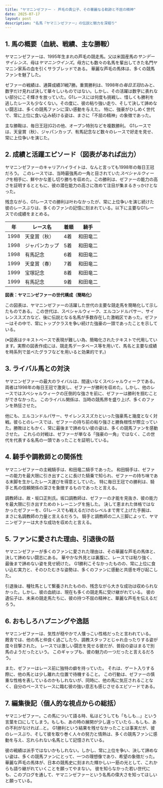 ```yaml
---
title: "ヤマニンゼファー - 芦毛の貴公子、その華麗なる軌跡と不屈の精神"
date: 2025-07-17
layout: post
description: "名馬『ヤマニンゼファー』の伝説と魅力を深堀り"
---
```


## 1. 馬の概要（血統、戦績、主な勝鞍）

ヤマニンゼファーは、1995年生まれの芦毛の競走馬。父は米国産馬の*サンデーサイレンス*、母は*ヤマニンウインズ*。母方にも数々の名馬を輩出してきた名門ヤマニン家系の血を引くサラブレッドである。  華麗な芦毛の馬体は、多くの競馬ファンを魅了した。

ゼファーの戦績は、通算成績31戦7勝。重賞勝利は、1998年の*毎日王冠*のみと、数字だけ見れば決して華々しいものではない。しかし、その活躍は数字に表れない部分にこそ輝きを放っていた。G1レースには何度も挑戦し、惜しくも勝利を逃したレースも少なくない。その度に、彼の粘り強い走り、そして決して諦めない闘志は、多くの競馬ファンに深い感動を与えた。  特に、強豪がひしめく世代で、常に上位に食い込み続ける姿は、まさに「不屈の精神」の象徴であった。

主な勝鞍は、毎日王冠(G2)の他、オープン特別などを複数勝利。  G1レースでは、天皇賞（秋）、ジャパンカップ、有馬記念など数々のレースで好走を見せ、常に上位争いを演じた。


## 2. 成績と活躍エピソード（図表があれば出力）

ヤマニンゼファーのキャリアハイライトは、なんと言っても1998年の毎日王冠だろう。  このレースでは、当時最強馬の一角と目されていた*スペシャルウィーク*を相手に、鮮やかな差し切り勝ちを収めた。この勝利は、ゼファーの能力の高さを証明するとともに、彼の潜在能力の高さに改めて注目が集まるきっかけとなった。

残念ながら、G1レースでの勝利は叶わなかったが、常に上位争いを演じ続けた彼のレースぶりは、多くのファンの記憶に刻まれている。以下に主要なG1レースでの成績をまとめる。

| 年 | レース名           | 着順 | 騎手       |
|---|--------------------|-----|-------------|
| 1998 | 天皇賞（秋）       | 4着 | 和田竜二     |
| 1998 | ジャパンカップ       | 5着 | 和田竜二     |
| 1998 | 有馬記念           | 6着 | 和田竜二     |
| 1999 | 天皇賞（春）       | 7着 | 和田竜二     |
| 1999 | 宝塚記念           | 8着 | 和田竜二     |
| 1999 | 有馬記念           | 9着 | 和田竜二     |


**図表：ヤマニンゼファーの世代構成（簡略化）**

この図表は、ヤマニンゼファーの活躍した世代の主要な競走馬を簡略化して示したものである。  この世代は、スペシャルウィーク、エルコンドルパサー、サイレンススズカなど、後に伝説となる名馬が多数存在した激戦区であった。ゼファーはその中で、常にトップクラスを争い続けた強豪の一頭であったことを示している。


(※図表はテキストベースで表現が難しい為、簡略化されたテキストで代用しています。実際の図表作成には、競走馬データベース等を用いて、馬名と主要な成績を時系列で並べたグラフなどを用いると効果的です。)


## 3. ライバル馬との対決

ヤマニンゼファーの最大のライバルは、間違いなくスペシャルウィークである。  両者は1998年の毎日王冠で激突し、ゼファーが勝利を収めた。しかし、他のレースではスペシャルウィークの圧倒的な強さを前に、ゼファーは勝利を掴むことができなかった。  このライバル関係は、当時の競馬界を盛り上げ、多くのファンを熱狂させた。  

他にも、エルコンドルパサー、サイレンススズカといった強豪馬と幾度となく対戦。彼らとのレースでは、ゼファーの持ち前の粘り強さと勝負根性が際立っていた。勝敗はともかく、常に最後まで諦めない彼の姿は、多くの競馬ファンを感動させた。  これらの対戦は、ゼファーが単なる「強豪の一角」ではなく、この世代を代表する名馬の一頭であったことを証明している。


## 4. 騎手や調教師との関係性

ヤマニンゼファーの主戦騎手は、和田竜二騎手であった。  和田騎手は、ゼファーの能力を最大限に引き出すことに長けた騎乗で知られ、ゼファーの持ち味である末脚を生かしたレース運びを得意としていた。  特に毎日王冠での勝利は、騎手と馬の信頼関係の深さを象徴するものであったと言える。

調教師は、故・坂口正則氏。坂口調教師は、ゼファーの才能を見抜き、彼の能力を最大限に引き出すためのトレーニングを施した。  決して恵まれた体格ではなかったゼファーを、G1レースでも戦えるだけのレベルまで育て上げた手腕は、まさに名調教師の力量と言えるだろう。  騎手と調教師の二人三脚によって、ヤマニンゼファーは大きな成功を収めたと言える。


## 5. ファンに愛された理由、引退後の話

ヤマニンゼファーが多くのファンに愛された理由は、その華麗な芦毛の馬体と、決して諦めない闘志にある。  華やかな外見とは裏腹に、レースでは粘り強く、最後まで諦めない姿を見せ続けた。  G1勝利こそなかったものの、常に上位に食い込む実力と、そのひたむきな姿勢は、多くのファンに感動と共感を呼び起こした。

引退後は、種牡馬として繋養されたものの、残念ながら大きな成功は収められなかった。しかし、彼の血統は、現在も多くの競走馬に受け継がれている。  彼の遺伝子は、未来の競走馬たちに、彼の持つ不屈の精神と、華麗な芦毛を伝えるだろう。


## 6. おもしろハプニングや逸話

ヤマニンゼファーは、気性が穏やかで人懐っこい性格だったと言われている。  厩舎では、他の馬と仲良く過ごしたり、調教スタッフとじゃれ合ったりする姿が度々目撃された。  レースでは激しい闘志を見せる彼だが、普段の姿はまるで別馬のようだったという。  このギャップも、彼の魅力の一つだったと言えるだろう。

また、ゼファーはレース前に独特の癖を持っていた。  それは、ゲート入りする際に、他の馬とは少し離れた位置で待機すること。  この行動は、ゼファーの慎重な性格を表しているのかもしれないが、同時に、他の馬に気圧されることなく、自分のペースでレースに臨む彼の強い意志も感じさせるエピソードである。


## 7. 編集後記（個人的な視点からの総括）

ヤマニンゼファー。この馬について語る時、私はどうしても「もしも…」という言葉を口にしてしまう。もしも、あの時の展開が少し違っていたら…もしも、あの不利がなければ…と。  G1勝利という結果を残せなかったことは事実だが、彼のレースぶり、そして彼を取り巻く人々の努力と情熱は、多くの競馬ファンに感動を与え、忘れられない名馬として記憶されている。

彼の戦績は派手ではないかもしれない。しかし、常に上位を争い、決して諦めない姿は、多くの競馬ファンにとって、一つの理想像であり、希望の象徴だった。  華麗な芦毛の馬体が、日本の競馬史に刻まれた輝かしい一筋の光として、これからも語り継がれていくことを願ってやまない。  彼を知らなかった若い世代にも、このブログを通して、ヤマニンゼファーという名馬の偉大さを知ってほしいと願っている。
